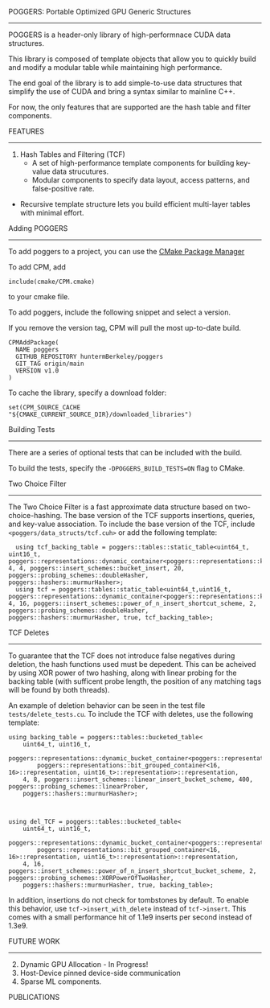 POGGERS: Portable Optimized GPU Generic Structures
__________________________________

POGGERS is a header-only library of high-performnace CUDA data structures.

This library is composed of template objects that allow you to quickly build and modify a modular table while maintaining high performance.

The end goal of the library is to add simple-to-use data structures that simplify the use of CUDA and bring a syntax similar to mainline C++.

For now, the only features that are supported are the hash table and filter components.

FEATURES
________________

1) Hash Tables and Filtering (TCF)
	- A set of high-performance template components for building key-value data strucutures.
	- Modular components to specify data layout, access patterns, and false-positive rate.
  - Recursive template structure lets you build efficient multi-layer tables with minimal effort.



Adding POGGERS
____________________

To add poggers to a project, you can use the [CMake Package Manager](https://github.com/cpm-cmake/CPM.cmake)


To add CPM, add 

```include(cmake/CPM.cmake)``` 

to your cmake file.

To add poggers, include the following snippet and select a version.

If you remove the version tag, CPM will pull the most up-to-date build.

```
CPMAddPackage(
  NAME poggers
  GITHUB_REPOSITORY huntermBerkeley/poggers
  GIT_TAG origin/main
  VERSION v1.0
)
```

To cache the library, specify a download folder:

```set(CPM_SOURCE_CACHE "${CMAKE_CURRENT_SOURCE_DIR}/downloaded_libraries")```



Building Tests
___________________

There are a series of optional tests that can be included with the build.

To build the tests, specify the ```-DPOGGERS_BUILD_TESTS=ON``` flag to CMake.


Two Choice Filter
_______________________

The Two Choice Filter is a fast approximate data structure based on two-choice-hashing. The base version of the TCF supports insertions, queries, and key-value association. To include the base version of the TCF, include ```<poggers/data_structs/tcf.cuh>``` or add the following template:


```
  using tcf_backing_table = poggers::tables::static_table<uint64_t, uint16_t, poggers::representations::dynamic_container<poggers::representations::key_val_pair,uint16_t>::representation, 4, 4, poggers::insert_schemes::bucket_insert, 20, poggers::probing_schemes::doubleHasher, poggers::hashers::murmurHasher>;
  using tcf = poggers::tables::static_table<uint64_t,uint16_t, poggers::representations::dynamic_container<poggers::representations::key_val_pair,uint16_t>::representation, 4, 16, poggers::insert_schemes::power_of_n_insert_shortcut_scheme, 2, poggers::probing_schemes::doubleHasher, poggers::hashers::murmurHasher, true, tcf_backing_table>;
```


TCF Deletes
_______________________

To guarantee that the TCF does not introduce false negatives during deletion, the hash functions used must be depedent. This can be acheived by using XOR power of two hashing, along with linear probing for the backing table (with sufficent probe length, the position of any matching tags will be found by both threads).

An example of deletion behavior can be seen in the test file ```tests/delete_tests.cu```. To include the TCF with deletes, use the following template:

```
using backing_table = poggers::tables::bucketed_table<
    uint64_t, uint16_t,
    poggers::representations::dynamic_bucket_container<poggers::representations::dynamic_container<
        poggers::representations::bit_grouped_container<16, 16>::representation, uint16_t>::representation>::representation,
    4, 8, poggers::insert_schemes::linear_insert_bucket_scheme, 400, poggers::probing_schemes::linearProber,
    poggers::hashers::murmurHasher>;



using del_TCF = poggers::tables::bucketed_table<
    uint64_t, uint16_t,
    poggers::representations::dynamic_bucket_container<poggers::representations::dynamic_container<
        poggers::representations::bit_grouped_container<16, 16>::representation, uint16_t>::representation>::representation,
    4, 16, poggers::insert_schemes::power_of_n_insert_shortcut_bucket_scheme, 2, poggers::probing_schemes::XORPowerOfTwoHasher,
    poggers::hashers::murmurHasher, true, backing_table>;

```

In addition, insertions do not check for tombstones by default. To enable this behavior, use ```tcf->insert_with_delete``` instead of ```tcf->insert```. This comes with a small performance hit of 1.1e9 inserts per second instead of 1.3e9.



FUTURE WORK
________________

2) Dynamic GPU Allocation - In Progress!
3) Host-Device pinned device-side communication
4) Sparse ML components.





PUBLICATIONS